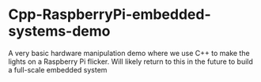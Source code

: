 # Cpp-RaspberryPi-embedded-systems-demo
A very basic hardware manipulation demo where we use C++ to make the lights on a Raspberry Pi flicker. Will likely return to this in the future to build a full-scale embedded system
